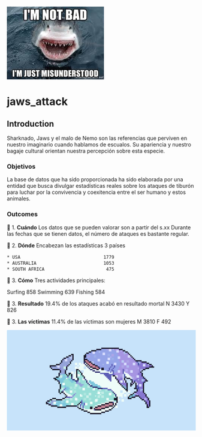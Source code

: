 ![Shark](/Images/shark.jpeg)

# jaws_attack

## Introduction

Sharknado, Jaws y el malo de Nemo son las referencias que perviven en nuestro imaginario cuando hablamos de escualos. Su apariencia y nuestro bagaje cultural orientan nuestra percepción sobre esta especie. 


### Objetivos 

La base de datos que ha sido proporcionada ha sido elaborada por una entidad que busca divulgar estadísticas reales sobre los ataques de tiburón para luchar por la convivencia y coexitencia entre el ser humano y estos animales. 



### Outcomes

:shark: 1. **Cuándo**
Los datos que se pueden valorar son a partir del s.xx
Durante las fechas que se tienen datos, el número de ataques es bastante regular.

:shark: 2. **Dónde**
Encabezan las estadísticas 3 países

	* USA                               1779
	* AUSTRALIA                         1053
	* SOUTH AFRICA                       475

:shark: 3. **Cómo**
Tres actividades principales: 

Surfing           858
Swimming          639
Fishing           584

:shark: 3. **Resultado** 19.4% de los ataques acabó en resultado mortal
N        3430
Y         826

:shark: 3. **Las víctimas** 11.4% de las víctimas son mujeres
M      3810
F       492




![Shark](/Images/18c248f0e3804938c44cda7eb5894307.png)
